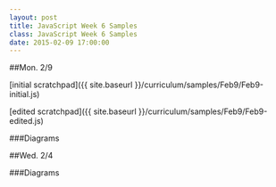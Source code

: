 ```yaml
---
layout: post
title: JavaScript Week 6 Samples
class: JavaScript Week 6 Samples
date: 2015-02-09 17:00:00
---
```


##Mon. 2/9

[initial scratchpad]({{ site.baseurl }}/curriculum/samples/Feb9/Feb9-initial.js)

[edited scratchpad]({{ site.baseurl }}/curriculum/samples/Feb9/Feb9-edited.js)


###Diagrams



##Wed. 2/4


###Diagrams
